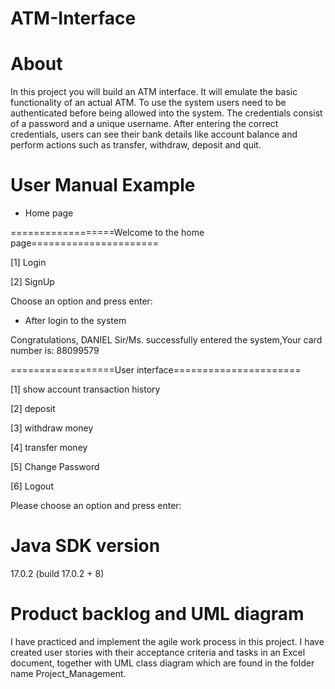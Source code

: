 # ATM-Interface
# About
In this project you will build an ATM interface. It will emulate the basic functionality of an actual ATM. To use the system users need to be authenticated before being allowed into the system. The credentials consist of a password and a unique username. After entering the correct credentials, users can see their bank details like account balance and perform actions such as transfer, withdraw, deposit and quit.

# User Manual Example

* Home page

==================Welcome to the home page======================

[1] Login

[2] SignUp

Choose an option and press enter:

* After login to the system

Congratulations, DANIEL Sir/Ms. successfully entered the system,Your card number is: 88099579

==================User interface======================

[1] show account transaction history

[2] deposit

[3] withdraw money

[4] transfer money

[5] Change Password

[6] Logout

Please choose an option and press enter:

# Java SDK version
17.0.2 (build 17.0.2 + 8)
# Product backlog and UML diagram
I have practiced and implement the agile work process in this project. I have created user stories with their acceptance criteria and tasks in an Excel document, together with UML class diagram which are found in the folder name Project_Management.


